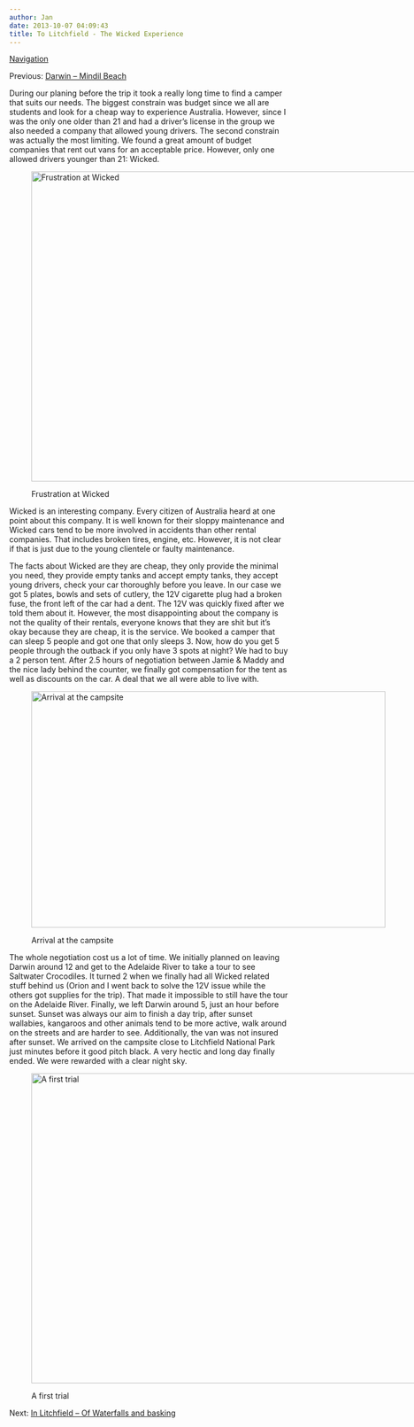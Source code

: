 ```yaml
---
author: Jan
date: 2013-10-07 04:09:43
title: To Litchfield - The Wicked Experience
---
```


[Navigation](https://jan-steinke.de/wordpress/en/blog/2013/10/06/the-stuart-highway/)

Previous: [Darwin &#8211; Mindil Beach](https://jan-steinke.de/wordpress/en/darwin-mindil-beach/)

During our planing before the trip it took a really long time to find a camper that suits our needs. The biggest constrain was budget since we all are students and look for a cheap way to experience Australia. However, since I was the only one older than 21 and had a driver&#8217;s license in the group we also needed a company that allowed young drivers. The second constrain was actually the most limiting. We found a great amount of budget companies that rent out vans for an acceptable price. However, only one allowed drivers younger than 21: Wicked.<figure id="attachment_1332" style="width: 840px" class="wp-caption aligncenter">

<img class="size-large wp-image-1332" src="https://jan-steinke.de/wordpress/wp-content/uploads/2016/02/IMG_6336-1024x683.jpg" alt="Frustration at Wicked" width="840" height="560" srcset="https://jan-steinke.de/wordpress/wp-content/uploads/2016/02/IMG_6336-1024x683.jpg 1024w, https://jan-steinke.de/wordpress/wp-content/uploads/2016/02/IMG_6336-300x200.jpg 300w, https://jan-steinke.de/wordpress/wp-content/uploads/2016/02/IMG_6336-768x512.jpg 768w, https://jan-steinke.de/wordpress/wp-content/uploads/2016/02/IMG_6336-1200x800.jpg 1200w" sizes="(max-width: 709px) 85vw, (max-width: 909px) 67vw, (max-width: 1362px) 62vw, 840px" /><figcaption class="wp-caption-text">Frustration at Wicked</figcaption></figure>

Wicked is an interesting company. Every citizen of Australia heard at one point about this company. It is well known for their sloppy maintenance and Wicked cars tend to be more involved in accidents than other rental companies. That includes broken tires, engine, etc. However, it is not clear if that is just due to the young clientele or faulty maintenance.

The facts about Wicked are they are cheap, they only provide the minimal you need, they provide empty tanks and accept empty tanks, they accept young drivers, check your car thoroughly before you leave. In our case we got 5 plates, bowls and sets of cutlery, the 12V cigarette plug had a broken fuse, the front left of the car had a dent. The 12V was quickly fixed after we told them about it. However, the most disappointing about the company is not the quality of their rentals, everyone knows that they are shit but it&#8217;s okay because they are cheap, it is the service. We booked a camper that can sleep 5 people and got one that only sleeps 3. Now, how do you get 5 people through the outback if you only have 3 spots at night? We had to buy a 2 person tent. After 2.5 hours of negotiation between Jamie & Maddy and the nice lady behind the counter, we finally got compensation for the tent as well as discounts on the car. A deal that we all were able to live with.<figure id="attachment_1335" style="width: 640px" class="wp-caption aligncenter">

<img class="size-full wp-image-1335" src="https://jan-steinke.de/wordpress/wp-content/uploads/2016/02/IMG_6359.jpg" alt="Arrival at the campsite" width="640" height="427" srcset="https://jan-steinke.de/wordpress/wp-content/uploads/2016/02/IMG_6359.jpg 640w, https://jan-steinke.de/wordpress/wp-content/uploads/2016/02/IMG_6359-300x200.jpg 300w" sizes="(max-width: 640px) 85vw, 640px" /><figcaption class="wp-caption-text">Arrival at the campsite</figcaption></figure>

The whole negotiation cost us a lot of time. We initially planned on leaving Darwin around 12 and get to the Adelaide River to take a tour to see Saltwater Crocodiles. It turned 2 when we finally had all Wicked related stuff behind us (Orion and I went back to solve the 12V issue while the others got supplies for the trip). That made it impossible to still have the tour on the Adelaide River. Finally, we left Darwin around 5, just an hour before sunset. Sunset was always our aim to finish a day trip, after sunset wallabies, kangaroos and other animals tend to be more active, walk around on the streets and are harder to see. Additionally, the van was not insured after sunset. We arrived on the campsite close to Litchfield National Park just minutes before it good pitch black. A very hectic and long day finally ended. We were rewarded with a clear night sky.<figure id="attachment_1336" style="width: 840px" class="wp-caption aligncenter">

<img class="size-large wp-image-1336" src="https://jan-steinke.de/wordpress/wp-content/uploads/2016/02/IMG_6381-1024x683.jpg" alt="A first trial" width="840" height="560" srcset="https://jan-steinke.de/wordpress/wp-content/uploads/2016/02/IMG_6381-1024x683.jpg 1024w, https://jan-steinke.de/wordpress/wp-content/uploads/2016/02/IMG_6381-300x200.jpg 300w, https://jan-steinke.de/wordpress/wp-content/uploads/2016/02/IMG_6381-768x512.jpg 768w, https://jan-steinke.de/wordpress/wp-content/uploads/2016/02/IMG_6381-1200x800.jpg 1200w" sizes="(max-width: 709px) 85vw, (max-width: 909px) 67vw, (max-width: 1362px) 62vw, 840px" /><figcaption class="wp-caption-text">A first trial</figcaption></figure>

Next: [In Litchfield – Of Waterfalls and basking](https://jan-steinke.de/wordpress/en/in-litchfield-of-waterfalls-and-basking/)
